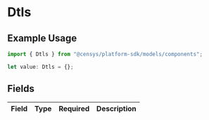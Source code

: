 # Dtls

## Example Usage

```typescript
import { Dtls } from "@censys/platform-sdk/models/components";

let value: Dtls = {};
```

## Fields

| Field       | Type        | Required    | Description |
| ----------- | ----------- | ----------- | ----------- |